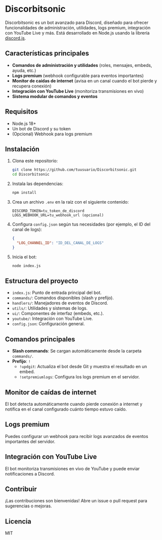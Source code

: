 # Discorbitsonic

Discorbitsonic es un bot avanzado para Discord, diseñado para ofrecer funcionalidades de administración, utilidades, logs premium, integración con YouTube Live y más. Está desarrollado en Node.js usando la librería [discord.js](https://discord.js.org/).

## Características principales
- **Comandos de administración y utilidades** (roles, mensajes, embeds, ayuda, etc.)
- **Logs premium** (webhook configurable para eventos importantes)
- **Monitor de caídas de internet** (avisa en un canal cuando el bot pierde y recupera conexión)
- **Integración con YouTube Live** (monitoriza transmisiones en vivo)
- **Sistema modular de comandos y eventos**

## Requisitos
- Node.js 18+
- Un bot de Discord y su token
- (Opcional) Webhook para logs premium

## Instalación
1. Clona este repositorio:
   ```sh
   git clone https://github.com/tuusuario/Discorbitsonic.git
   cd Discorbitsonic
   ```
2. Instala las dependencias:
   ```sh
   npm install
   ```
3. Crea un archivo `.env` en la raíz con el siguiente contenido:
   ```env
   DISCORD_TOKEN=tu_token_de_discord
   LOGS_WEBHOOK_URL=tu_webhook_url (opcional)
   ```
4. Configura `config.json` según tus necesidades (por ejemplo, el ID del canal de logs):
   ```json
   {
     "LOG_CHANNEL_ID": "ID_DEL_CANAL_DE_LOGS"
   }
   ```
5. Inicia el bot:
   ```sh
   node index.js
   ```

## Estructura del proyecto
- `index.js`: Punto de entrada principal del bot.
- `commands/`: Comandos disponibles (slash y prefijo).
- `handlers/`: Manejadores de eventos de Discord.
- `utils/`: Utilidades y sistemas de logs.
- `ui/`: Componentes de interfaz (embeds, etc.).
- `youtube/`: Integración con YouTube Live.
- `config.json`: Configuración general.

## Comandos principales
- **Slash commands**: Se cargan automáticamente desde la carpeta `commands/`.
- **Prefijo**: `!`
  - `!updgit`: Actualiza el bot desde Git y muestra el resultado en un embed.
  - `!setpremiumlogs`: Configura los logs premium en el servidor.

## Monitor de caídas de internet
El bot detecta automáticamente cuando pierde conexión a internet y notifica en el canal configurado cuánto tiempo estuvo caído.

## Logs premium
Puedes configurar un webhook para recibir logs avanzados de eventos importantes del servidor.

## Integración con YouTube Live
El bot monitoriza transmisiones en vivo de YouTube y puede enviar notificaciones a Discord.

## Contribuir
¡Las contribuciones son bienvenidas! Abre un issue o pull request para sugerencias o mejoras.

## Licencia
MIT
